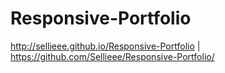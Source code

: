 # Responsive-Portfolio
http://sellieee.github.io/Responsive-Portfolio | https://github.com/Sellieee/Responsive-Portfolio/
